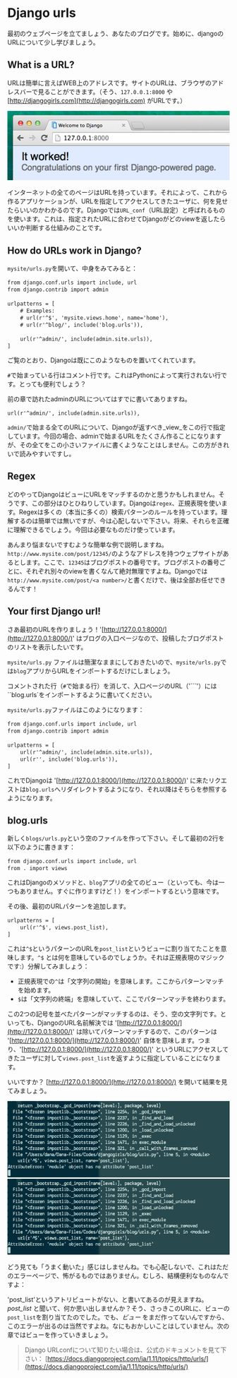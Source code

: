 # Django urls

最初のウェブページを立てましょう、あなたのブログです。始めに、djangoのURLについて少し学びましょう。

## What is a URL?

URLは簡単に言えばWEB上のアドレスです。サイトのURLは、ブラウザのアドレスバーで見ることができます。（そう、`127.0.0.1:8000` や [http://djangogirls.com](http://djangogirls.com) がURLです。）

![Url](images/url.png)

インターネットの全てのページはURLを持っています。それによって、これから作るアプリケーションが、URLを指定してアクセスしてきたユーザに、何を見せたらいいのかわかるのです。Djangoでは`URL_conf`（URL設定）と呼ばれるものを使います。これは、指定されたURLに合わせてDjangoがどのviewを返したらいいか判断する仕組みのことです。

## How do URLs work in Django?

`mysite/urls.py`を開いて、中身をみてみると：

```
from django.conf.urls import include, url
from django.contrib import admin

urlpatterns = [
    # Examples:
    # url(r'^$', 'mysite.views.home', name='home'),
    # url(r'^blog/', include('blog.urls')),

    url(r'^admin/', include(admin.site.urls)),
]
```

ご覧のとおり、Djangoは既にこのようなものを置いてくれています。

`#`で始まっている行はコメント行です。これはPythonによって実行されない行です。とっても便利でしょう？

前の章で訪れたadminのURLについてはすでに書いてありますね。

```
url(r'^admin/', include(admin.site.urls)),
```

`admin/`で始まる全てのURLについて、Djangoが返すべき_view_をこの行で指定しています。今回の場合、adminで始まるURLをたくさん作ることになりますが、その全てをこの小さいファイルに書くようなことはしません。この方がきれいで読みやすいですし。

## Regex

どのやってDjangoはビューにURLをマッチするのかと思うかもしれません。そうです、この部分はひとひねりしています。Djangoは`regex`、正規表現を使います。Regexは多くの（本当に多くの）検索パターンのルールを持っています。理解するのは簡単では無いですが、今は心配しないで下さい。将来、それらを正確に理解できるでしょう。今回は必要なものだけ使っています。

あんまり悩まないですむような簡単な例で説明しますね。  
`http://www.mysite.com/post/12345/`のようなアドレスを持つウェブサイトがあるとします。ここで、`12345`はブログポストの番号です。ブログポストの番号ごとに、それぞれ別々のviewを書くなんて絶対無理ですよね。Djangoでは`http://www.mysite.com/post/<a number>/`と書くだけで、後は全部お任せできるんです！

## Your first Django url!

さあ最初のURLを作りましょう！'[http://127.0.0.1:8000/](http://127.0.0.1:8000/)' はブログの入口ページなので、投稿したブログポストのリストを表示したいです。

`mysite/urls.py` ファイルは簡潔なままにしておきたいので、`mysite/urls.py`では`blog`アプリからURLをインポートするだけにしましょう。

コメントされた行（`#`で始まる行）を消して、入口ページのURL（'```'）には``blog.urls\`をインポートするように書いてください。

`mysite/urls.py`ファイルはこのようになります：

```
from django.conf.urls import include, url
from django.contrib import admin

urlpatterns = [
    url(r'^admin/', include(admin.site.urls)),
    url(r'', include('blog.urls')),
]
```

これでDjangoは '[http://127.0.0.1:8000/](http://127.0.0.1:8000/)' に来たリクエストは`blog.urls`へリダイレクトするようになり、それ以降はそちらを参照するようになります。

## blog.urls

新しく`blogs/urls.py`という空のファイルを作って下さい。そして最初の2行を以下のように書きます：

```
from django.conf.urls import include, url
from . import views
```

これはDjangoのメソッドと、`blog`アプリの全てのビュー（といっても、今は一つもありません。すぐに作りますけど！）をインポートするという意味です。

その後、最初のURLパターンを追加します。

```
urlpatterns = [
    url(r'^$', views.post_list),
]
```

これは`^$`というパターンのURLを`post_list`というビューに割り当てたことを意味します。`^$` とは何を意味しているのでしょうか。それは正規表現のマジックです:）分解してみましょう：

* 正規表現での`^`は「文字列の開始」を意味します。ここからパターンマッチを始めます。
* `$`は「文字列の終端」を意味していて、ここでパターンマッチを終わります。

この2つの記号を並べたパターンがマッチするのは、そう、空の文字列です。といっても、DjangoのURL名前解決では '[http://127.0.0.1:8000/](http://127.0.0.1:8000/)' は除いてパターンマッチするので、このパターンは '[http://127.0.0.1:8000/](http://127.0.0.1:8000/)' 自体を意味します。つまり、'[http://127.0.0.1:8000/](http://127.0.0.1:8000/)' というURLにアクセスしてきたユーザに対して`views.post_list`を返すように指定していることになります。

いいですか？ [http://127.0.0.1:8000/](http://127.0.0.1:8000/) を開いて結果を見てみましょう。

![Error](images/error1.png)![](/django_urls/images/error1.png)

どう見ても「うまく動いた」感じはしませんね。でも心配しないで、これはただのエラーページで、怖がるものではありません。むしろ、結構便利なものなんですよ：

'post\_list'というアトリビュートがない、と書いてあるのが見えますね。_post\_list_ と聞いて、何か思い出しませんか？そう、さっきこのURLに、ビューの`post_list`を割り当てたのでした。でも、_ビュー_ をまだ作ってないんですから、このエラーが出るのは当然ですよね。なにもおかしいことはしていません。次の章ではビューを作っていきましょう。

> Django URLconfについて知りたい場合は、公式のドキュメントを見て下さい： [https://docs.djangoproject.com/ja/1.11/topics/http/urls/](https://docs.djangoproject.com/ja/1.11/topics/http/urls/)



